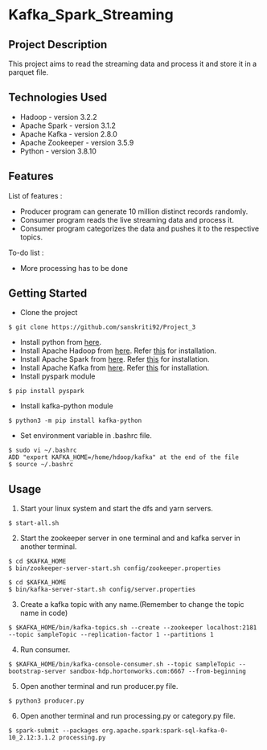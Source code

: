 # Kafka_Spark_Streaming
## Project Description
This project aims to read the streaming data and process it and store it in a parquet file. 

## Technologies Used
- Hadoop - version 3.2.2
- Apache Spark - version 3.1.2
- Apache Kafka - version 2.8.0
- Apache Zookeeper - version 3.5.9
- Python - version 3.8.10

## Features
List of features :
- Producer program can generate 10 million distinct records randomly.
- Consumer program reads the live streaming data and process it.
- Consumer program categorizes the data and pushes it to the respective topics.

To-do list :
- More processing has to be done

## Getting Started
- Clone the project
```
$ git clone https://github.com/sanskriti92/Project_3
```
- Install python from [here](https://www.python.org/downloads/).
- Install Apache Hadoop from [here](https://hadoop.apache.org/releases.html). Refer [this](https://phoenixnap.com/kb/install-hadoop-ubuntu) for installation.
- Install Apache Spark from [here](https://spark.apache.org/downloads.html). Refer [this](https://sparkbyexamples.com/spark/spark-installation-on-linux-ubuntu/) for installation.
- Install Apache Kafka from [here](https://kafka.apache.org/downloads). Refer [this](https://www.tutorialkart.com/apache-kafka/install-apache-kafka-on-ubuntu/) for installation.
- Install pyspark module
```
$ pip install pyspark
```
- Install kafka-python module 
```
$ python3 -m pip install kafka-python
```
- Set environment variable in .bashrc file.
```
$ sudo vi ~/.bashrc
ADD "export KAFKA_HOME=/home/hdoop/kafka" at the end of the file
$ source ~/.bashrc
```


## Usage
1. Start your linux system and start the dfs and yarn servers.
```
$ start-all.sh
```
2. Start the zookeeper server in one terminal and and kafka server in another terminal.
```
$ cd $KAFKA_HOME
$ bin/zookeeper-server-start.sh config/zookeeper.properties
```
```
$ cd $KAFKA_HOME
$ bin/kafka-server-start.sh config/server.properties
```
3. Create a kafka topic with any name.(Remember to change the topic name in code)
```
$ $KAFKA_HOME/bin/kafka-topics.sh --create --zookeeper localhost:2181 --topic sampleTopic --replication-factor 1 --partitions 1
```
4. Run consumer.
```
$ $KAFKA_HOME/bin/kafka-console-consumer.sh --topic sampleTopic --bootstrap-server sandbox-hdp.hortonworks.com:6667 --from-beginning
```
5. Open another terminal and run producer.py file.
```
$ python3 producer.py
```
6. Open another terminal and run processing.py or category.py file.
```
$ spark-submit --packages org.apache.spark:spark-sql-kafka-0-10_2.12:3.1.2 processing.py
```

